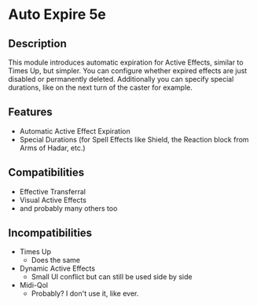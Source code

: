 # Auto Expire 5e

## Description

This module introduces automatic expiration for Active Effects, similar to Times Up, but simpler.
You can configure whether expired effects are just disabled or permanently deleted.
Additionally you can specify special durations, like on the next turn of the caster for example.

## Features

-   Automatic Active Effect Expiration
-   Special Durations (for Spell Effects like Shield, the Reaction block from Arms of Hadar, etc.)

## Compatibilities

-   Effective Transferral
-   Visual Active Effects
-   and probably many others too

## Incompatibilities

-   Times Up
    -   Does the same
-   Dynamic Active Effects
    -   Small UI conflict but can still be used side by side
-   Midi-Qol
    -   Probably? I don't use it, like ever.
